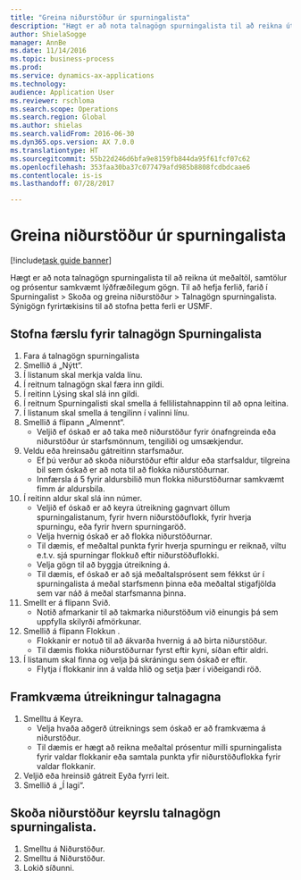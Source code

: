 ```yaml
--- 
title: "Greina niðurstöður úr spurningalista"
description: "Hægt er að nota talnagögn spurningalista til að reikna út meðaltöl, samtölur og prósentur samkvæmt lýðfræðilegum gögn."
author: ShielaSogge
manager: AnnBe
ms.date: 11/14/2016
ms.topic: business-process
ms.prod: 
ms.service: dynamics-ax-applications
ms.technology: 
audience: Application User
ms.reviewer: rschloma
ms.search.scope: Operations
ms.search.region: Global
ms.author: shielas
ms.search.validFrom: 2016-06-30
ms.dyn365.ops.version: AX 7.0.0
ms.translationtype: HT
ms.sourcegitcommit: 55b22d246d6bfa9e8159fb844da95f61fcf07c62
ms.openlocfilehash: 353faa30ba37c077479afd985b8808fcdbdcaae6
ms.contentlocale: is-is
ms.lasthandoff: 07/28/2017

---
```

# <a name="analyze-questionnaire-results"></a>Greina niðurstöður úr spurningalista

[!include[task guide banner](../../includes/task-guide-banner.md)]

Hægt er að nota talnagögn spurningalista til að reikna út meðaltöl, samtölur og prósentur samkvæmt lýðfræðilegum gögn. Til að hefja ferlið, farið í Spurningalist > Skoða og greina niðurstöður > Talnagögn spurningalista. Sýnigögn fyrirtækisins til að stofna þetta ferli er USMF.


## <a name="create-a-questionnaire-statistics-record"></a>Stofna færslu fyrir talnagögn Spurningalista
1. Fara á talnagögn spurningalista
2. Smellið á „Nýtt“.
3. Í listanum skal merkja valda línu.
4. Í reitnum talnagögn skal færa inn gildi.
5. Í reitinn Lýsing skal slá inn gildi.
6. Í reitnum Spurningalisti skal smella á fellilistahnappinn til að opna leitina.
7. Í listanum skal smella á tengilinn í valinni línu.
8. Smellið á flipann „Almennt“.
    * Veljið ef óskað er að taka með niðurstöður fyrir ónafngreinda eða niðurstöður úr starfsmönnum, tengiliði og umsækjendur.  
9. Veldu eða hreinsaðu gátreitinn starfsmaður.
    * Ef þú verður að skoða niðurstöður eftir aldur eða starfsaldur, tilgreina bil sem óskað er að nota til að flokka niðurstöðurnar.  
    * Innfærsla á 5 fyrir aldursbilið mun flokka niðurstöðurnar samkvæmt fimm ár aldursbila.  
10. Í reitinn aldur skal slá inn númer.
    * Veljið ef óskað er að keyra útreikning gagnvart öllum spurningalistanum, fyrir hvern niðurstöðuflokk, fyrir hverja spurningu, eða fyrir hvern spurningaröð.  
    * Velja hvernig óskað er að flokka niðurstöðurnar.  
    * Til dæmis, ef meðaltal punkta fyrir hverja spurningu er reiknað, viltu e.t.v. sjá spurningar flokkuð eftir niðurstöðuflokki.  
    * Velja gögn til að byggja útreikning á.  
    * Til dæmis, ef óskað er að sjá meðaltalsprósent sem fékkst úr í spurningalista á meðal starfsmenn þinna eða meðaltal stigafjölda sem var náð á meðal starfsmanna þinna.  
11. Smellt er á flipann Svið.
    * Notið afmarkanir til að takmarka niðurstöðum við einungis þá sem uppfylla skilyrði afmörkunar.  
12. Smellið á flipann Flokkun .
    * Flokkanir er notuð til að ákvarða hvernig á að birta niðurstöður.  
    * Til dæmis flokka niðurstöðurnar fyrst eftir kyni, síðan eftir aldri.  
13. Í listanum skal finna og velja þá skráningu sem óskað er eftir.
    * Flytja í flokkanir inn á valda hlið og setja þær í viðeigandi röð.  

## <a name="execute-the-statistics-calculation"></a>Framkvæma útreikningur talnagagna
1. Smelltu á Keyra.
    * Velja hvaða aðgerð útreiknings sem óskað er að framkvæma á niðurstöður.  
    * Til dæmis er hægt að reikna meðaltal prósentur milli spurningalista fyrir valdar flokkanir eða samtala punkta yfir niðurstöðuflokka fyrir valdar flokkanir.  
2. Veljið eða hreinsið gátreit Eyða fyrri leit.
3. Smellið á „Í lagi“.

## <a name="view-the-results-of-the-questionnaire-statistics-run"></a>Skoða niðurstöður keyrslu talnagögn spurningalista.
1. Smelltu á Niðurstöður.
2. Smelltu á Niðurstöður.
3. Lokið síðunni.


